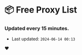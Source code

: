 # :package: Free Proxy List
### Updated every 15 minutes.

- Last updated: `2024-06-14 00:13`

:heart:
